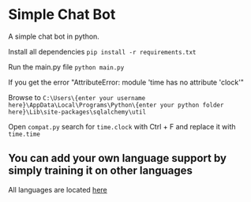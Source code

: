 # Simple Chat Bot

A simple chat bot in python.

Install all dependencies
``pip install -r requirements.txt``

Run the main.py file
``python main.py``

If you get the error "AttributeError: module 'time has no attribute 'clock'"

Browse to ``C:\Users\{enter your username here}\AppData\Local\Programs\Python\{enter your python folder here}\Lib\site-packages\sqlalchemy\util``

Open ``compat.py`` search for ``time.clock`` with Ctrl + F and replace it with ``time.time``


## You can add your own language support by simply training it on other languages

All languages are located [here](https://github.com/freegocrazy/simple-chat-bot/blob/main/languages.txt)
